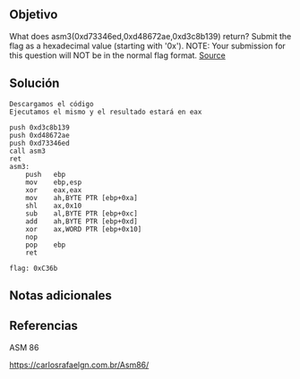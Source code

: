 ## Objetivo

What does asm3(0xd73346ed,0xd48672ae,0xd3c8b139) return? Submit the flag as a hexadecimal value (starting with '0x'). NOTE: Your submission for this question will NOT be in the normal flag format. [Source](https://jupiter.challenges.picoctf.org/static/17c5620fcffa388fe518d31cb4dd99a0/test.S)
## Solución

```
Descargamos el código 
Ejecutamos el mismo y el resultado estará en eax

push 0xd3c8b139
push 0xd48672ae
push 0xd73346ed
call asm3
ret
asm3:
	push   ebp
	mov    ebp,esp
	xor    eax,eax
	mov    ah,BYTE PTR [ebp+0xa]
	shl    ax,0x10
	sub    al,BYTE PTR [ebp+0xc]
	add    ah,BYTE PTR [ebp+0xd]
	xor    ax,WORD PTR [ebp+0x10]
	nop
	pop    ebp
	ret    

flag: 0xC36b
```

## Notas adicionales

## Referencias

ASM 86 

https://carlosrafaelgn.com.br/Asm86/